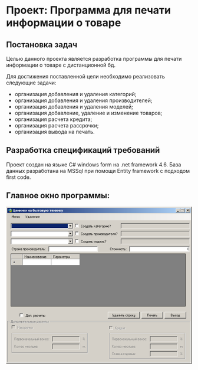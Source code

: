 # Проект: Программа для печати информации о товаре


## Постановка задач


Целью данного проекта является разработка программы для печати информации о товаре с дистанционной бд.


Для достижения поставленной цели необходимо реализовать следующие задачи:
- организация добавления и удаления категорий;
- организация добавления и удаления производителей;
- организация добавления и удаления моделей;
-	организация добавление, удаление и изменение товаров;
-	организация расчета кредита;
- организация расчета рассрочки;
- организация вывода на печать.


##	Разработка спецификаций требований


Проект создан на языке C# windows form на .net framework 4.6. База данных разработана на MSSql при помощи Entity framework с подходом first code. 


## Главное окно программы:


![Image of Yaktocat](https://github.com/PiterPoker/Price-list/blob/master/1.png)
